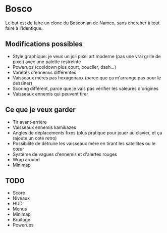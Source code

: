 # Bosco

Le but est de faire un clone du Bosconian de Namco, sans chercher à tout faire à l'identique.

## Modifications possibles

- Style graphique: je veux un joli pixel art moderne (pas une vrai grille de pixel) avec une palette restreinte
- Powerups (cooldown plus court, bouclier, dash...)
- Variétés d'ennemis différentes
- Vaisseaux mères pas hexagonaux (parce que ça m'arrange pas pour le dessiner)
- Scoring différent, parce que je vais pas vérifier les valeures d'origines
- Vaisseaux ennemis qui peuvent tirer

## Ce que je veux garder

- Tir avant-arrière
- Vaisseaux ennemis kamikazes
- Angles de déplacements fixes (plus pratique pour jouer au clavier, et ça rajoute un coté retro)
- Possibilité de détruire les vaisseaux mère en tirant les satellites ou le cœur
- Système de vagues d'ennemis et d'alertes rouges
- Wrap around
- Minimap

## TODO

- Score
- Niveaux
- HUD
- Menus
- Minimap
- Bruitage
- Powerups
